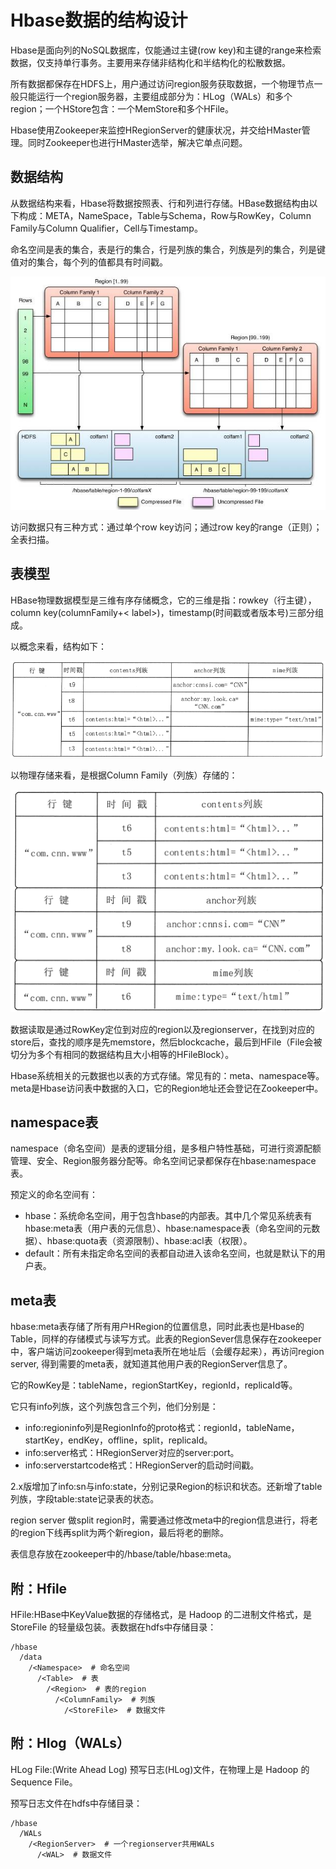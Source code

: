 # Hbase数据的结构设计

Hbase是面向列的NoSQL数据库，仅能通过主键(row key)和主键的range来检索数据，仅支持单行事务。主要用来存储非结构化和半结构化的松散数据。

所有数据都保存在HDFS上，用户通过访问region服务获取数据，一个物理节点一般只能运行一个region服务器，主要组成部分为：HLog（WALs）和多个region；一个HStore包含：一个MemStore和多个HFile。

Hbase使用Zookeeper来监控HRegionServer的健康状况，并交给HMaster管理。同时Zookeeper也进行HMaster选举，解决它单点问题。

## 数据结构

从数据结构来看，Hbase将数据按照表、行和列进行存储。HBase数据结构由以下构成：META，NameSpace，Table与Schema，Row与RowKey，Column Family与Column Qualifier，Cell与Timestamp。

命名空间是表的集合，表是行的集合，行是列族的集合，列族是列的集合，列是键值对的集合，每个列的值都具有时间戳。

![hbase_table_to_region](hbase_table_to_region.jpg)

访问数据只有三种方式：通过单个row key访问；通过row key的range（正则）；全表扫描。

## 表模型

HBase物理数据模型是三维有序存储概念，它的三维是指：rowkey（行主键），column key(columnFamily+< label>)，timestamp(时间戳或者版本号)三部分组成。

以概念来看，结构如下：

![hbase_table_sample](hbase_table_sample.png)

以物理存储来看，是根据Column Family（列族）存储的：

![hbase_table_sample_store](hbase_table_sample_store.png)

数据读取是通过RowKey定位到对应的region以及regionserver，在找到对应的store后，查找的顺序是先memstore，然后blockcache，最后到HFile（File会被切分为多个有相同的数据结构且大小相等的HFileBlock）。

Hbase系统相关的元数据也以表的方式存储。常见有的：meta、namespace等。meta是Hbase访问表中数据的入口，它的Region地址还会登记在Zookeeper中。

## namespace表

namespace（命名空间）是表的逻辑分组，是多租户特性基础，可进行资源配额管理、安全、Region服务器分配等。命名空间记录都保存在hbase:namespace表。

预定义的命名空间有：

- hbase：系统命名空间，用于包含hbase的内部表。其中几个常见系统表有hbase:meta表（用户表的元信息）、hbase:namespace表（命名空间的元数据）、hbase:quota表（资源限制）、hbase:acl表（权限）。
- default：所有未指定命名空间的表都自动进入该命名空间，也就是默认下的用户表。

## meta表

hbase:meta表存储了所有用户HRegion的位置信息，同时此表也是Hbase的Table，同样的存储模式与读写方式。此表的RegionSever信息保存在zookeeper中，客户端访问zookeeper得到meta表所在地址后（会缓存起来），再访问region server, 得到需要的meta表，就知道其他用户表的RegionServer信息了。

它的RowKey是：tableName，regionStartKey，regionId，replicaId等。

它只有info列族，这个列族包含三个列，他们分别是：

- info:regioninfo列是RegionInfo的proto格式：regionId，tableName，startKey，endKey，offline，split，replicaId。
- info:server格式：HRegionServer对应的server:port。
- info:serverstartcode格式：HRegionServer的启动时间戳。

2.x版增加了info:sn与info:state，分别记录Region的标识和状态。还新增了table 列族，字段table:state记录表的状态。

region server 做split region时，需要通过修改meta中的region信息进行，将老的region下线再split为两个新region，最后将老的删除。

表信息存放在zookeeper中的/hbase/table/hbase:meta。

## 附：Hfile

HFile:HBase中KeyValue数据的存储格式，是 Hadoop 的二进制文件格式，是 StoreFile 的轻量级包装。表数据在hdfs中存储目录：

```shell
/hbase
  /data
    /<Namespace>  # 命名空间
      /<Table>  # 表
        /<Region>  # 表的region
          /<ColumnFamily>  # 列族
            /<StoreFile>  # 数据文件
```

## 附：Hlog（WALs）

HLog File:(Write Ahead Log) 预写日志(HLog)文件，在物理上是 Hadoop 的 Sequence File。

预写日志文件在hdfs中存储目录：

```shell
/hbase
  /WALs
    /<RegionServer>  # 一个regionserver共用WALs
      /<WAL>  # 数据文件
```




